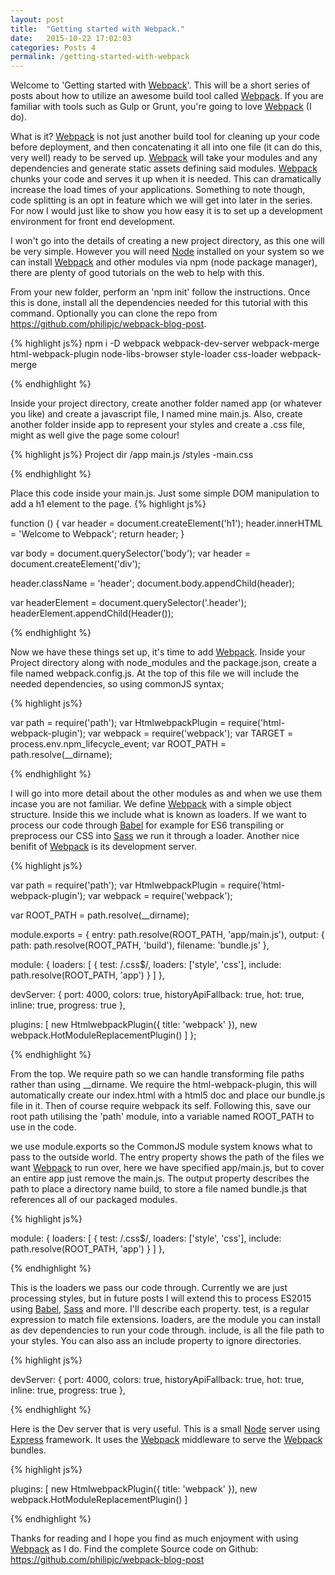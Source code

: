 ```yaml
---
layout: post
title:  "Getting started with Webpack."
date:   2015-10-22 17:02:03
categories: Posts 4
permalink: /getting-started-with-webpack
---
```


Welcome to 'Getting started with [Webpack]'. This will be a short series of posts about how to utilize an awesome build tool called [Webpack]. If you are familiar with tools such as Gulp or Grunt, you're going to love [Webpack] (I do).

What is it?
[Webpack] is not just another build tool for cleaning up your code before deployment, and then concatenating it all into one file (it can do this, very well) ready to be served up. [Webpack] will take your modules and any dependencies and generate static assets defining said modules. [Webpack] chunks your code and serves it up when it is needed. This can dramatically increase the load times of your applications. Something to note though, code splitting is an opt in feature which we will get into later in the series. For now I would just like to show you how easy it is to set up a development environment for front end development.

I won't go into the details of creating a new project directory, as this one will be very simple. However you will need [Node] installed on your system so we can install [Webpack] and other modules via npm (node package manager), there are plenty of good tutorials on the web to help with this.

From your new folder, perform an 'npm init' follow the instructions. Once this is done, install all the dependencies needed for this tutorial with this command. Optionally you can clone the repo from https://github.com/philipjc/webpack-blog-post.

{% highlight js%}
npm i -D webpack webpack-dev-server webpack-merge html-webpack-plugin node-libs-browser style-loader css-loader webpack-merge

{% endhighlight %}

Inside your project directory, create another folder named app (or whatever you like) and create a javascript file, I named mine main.js. Also, create another folder inside app to represent your styles and create a .css file, might as well give the page some colour!

{% highlight js%}
Project dir
  /app
    main.js
    /styles
      -main.css

{% endhighlight %}

Place this code inside your main.js. Just some simple DOM manipulation to add a h1 element to the page.
{% highlight js%}

function () {
  var header = document.createElement('h1');
  header.innerHTML = 'Welcome to Webpack';
  return header;
}

var body = document.querySelector('body');
var header = document.createElement('div');

header.className = 'header';
document.body.appendChild(header);

var headerElement = document.querySelector('.header');
headerElement.appendChild(Header());

{% endhighlight %}

Now we have these things set up, it's time to add [Webpack]. Inside your Project directory along with node_modules and the package.json, create a file named webpack.config.js. At the top of this file we will include the needed dependencies, so using commonJS syntax;

{% highlight js%}

var path = require('path');
var HtmlwebpackPlugin = require('html-webpack-plugin');
var webpack = require('webpack');
var TARGET = process.env.npm_lifecycle_event;
var ROOT_PATH = path.resolve(__dirname);

{% endhighlight %}

I will go into more detail about the other modules as and when we use them incase you are not familiar.
We define [Webpack] with a simple object structure. Inside this we include what is known as loaders. If we want to process our code through [Babel] for example for ES6 transpiling or preprocess our CSS into [Sass] we run it through a loader.
Another nice benifit of [Webpack] is its development server.

{% highlight js%}

var path = require('path');
var HtmlwebpackPlugin = require('html-webpack-plugin');
var webpack = require('webpack');

var ROOT_PATH = path.resolve(__dirname);

module.exports = {
  entry: path.resolve(ROOT_PATH, 'app/main.js'),
  output: {
    path: path.resolve(ROOT_PATH, 'build'),
    filename: 'bundle.js'
  },

  module: {
    loaders: [
      { test: /\.css$/, loaders: ['style', 'css'], include: path.resolve(ROOT_PATH, 'app') }
    ]
  },

  devServer: {
    port: 4000,
    colors: true,
    historyApiFallback: true,
    hot: true,
    inline: true,
    progress: true
  },

  plugins: [
    new HtmlwebpackPlugin({ title: 'webpack' }),
    new webpack.HotModuleReplacementPlugin()
  ]
};

{% endhighlight %}

From the top. We require path so we can handle transforming file paths rather than using __dirname.
We require the html-webpack-plugin, this will automatically create our index.html with a html5 doc and place our bundle.js file in it. Then of course require webpack its self. Following this, save our root path utilising the 'path' module, into a variable named ROOT_PATH to use in the code.

we use module.exports so the CommonJS module system knows what to pass to the outside world.
The entry property shows the path of the files we want [Webpack] to run over, here we have specified app/main.js, but to cover an entire app just remove the main.js.
The output property describes the path to place a directory name build, to store a file named bundle.js that references all of our packaged modules.

{% highlight js%}

module: {
  loaders: [
    { test: /\.css$/, loaders: ['style', 'css'], include: path.resolve(ROOT_PATH, 'app') }
  ]
},

{% endhighlight %}

This is the loaders we pass our code through. Currently we are just processing styles, but in future posts I will extend this to process ES2015 using [Babel], [Sass] and more. I'll describe each property.
test, is a regular expression to match file extensions.
loaders, are the module you can install as dev dependencies to run your code through.
include, is all the file path to your styles. You can also ass an include property to ignore directories.


{% highlight js%}

devServer: {
  port: 4000,
  colors: true,
  historyApiFallback: true,
  hot: true,
  inline: true,
  progress: true
},

{% endhighlight %}

Here is the Dev server that is very useful. This is a small [Node] server using [Express] framework. It uses the [Webpack] middleware to serve the [Webpack] bundles.

{% highlight js%}

plugins: [
  new HtmlwebpackPlugin({ title: 'webpack' }),
  new webpack.HotModuleReplacementPlugin()
]

{% endhighlight %}

Thanks for reading and I hope you find as much enjoyment with using [Webpack] as I do.
Find the complete Source code on Github: https://github.com/philipjc/webpack-blog-post


[Webpack]: http://webpack.github.io/
[html-webpack-plugin]: https://www.npmjs.com/package/html-webpack-plugin
[Node]: https://nodejs.org/en/
[Express]: http://expressjs.com/
[Babel]: https://babeljs.io/
[Sass]: http://sass-lang.com/
